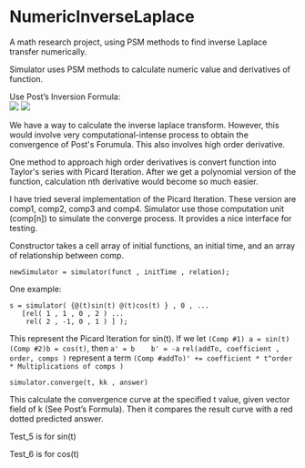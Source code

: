 # NumericInverseLaplace
A math research project, using PSM methods to find inverse Laplace transfer numerically.

Simulator uses PSM methods to calculate numeric value and derivatives of function.

Use Post’s Inversion Formula:
<br>
<img src='postsFormula.png'>
<img src='postsFormulaPremise.png'>

We have a way to calculate the inverse laplace transform. However, this would involve very computational-intense process to obtain the convergence of Post's Forumula. This also involves high order derivative.

One method to approach high order derivatives is convert function into Taylor's series with Picard Iteration.
After we get a polynomial version of the function, calculation nth derivative would become so much easier.

I have tried several implementation of the Picard Iteration. These version are comp1, comp2, comp3 and comp4.
Simulator use those computation unit (comp[n]) to simulate the converge process. It provides a nice interface for testing.

Constructor takes a cell array of initial functions, an initial time, and an array of relationship between comp.
```
newSimulator = simulator(funct , initTime , relation);
```
One example:
```
s = simulator( {@(t)sin(t) @(t)cos(t) } , 0 , ...
   [rel( 1 , 1 , 0 , 2 ) ...
    rel( 2 , -1, 0 , 1 ) ] );
```
This represent the Picard Iteration for sin(t). If we let `(Comp #1) a = sin(t)  (Comp #2)b = cos(t)`, then `a' = b    b' = -a`
``rel(addTo, coefficient , order, comps )`` represent a term ``(Comp #addTo)' += coefficient * t^order * Multiplications of comps )``

```
simulator.converge(t, kk , answer)
```
This calculate the convergence curve at the specified t value, given vector field of k (See Post’s Formula).
Then it compares the result curve with a red dotted predicted answer.

Test_5 is for sin(t)

Test_6 is for cos(t)
